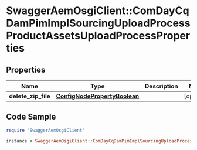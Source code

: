 # SwaggerAemOsgiClient::ComDayCqDamPimImplSourcingUploadProcessProductAssetsUploadProcessProperties

## Properties

Name | Type | Description | Notes
------------ | ------------- | ------------- | -------------
**delete_zip_file** | [**ConfigNodePropertyBoolean**](ConfigNodePropertyBoolean.md) |  | [optional] 

## Code Sample

```ruby
require 'SwaggerAemOsgiClient'

instance = SwaggerAemOsgiClient::ComDayCqDamPimImplSourcingUploadProcessProductAssetsUploadProcessProperties.new(delete_zip_file: null)
```



